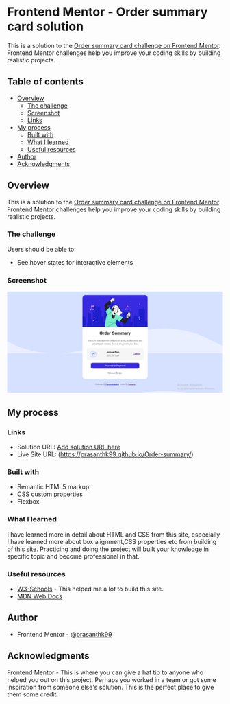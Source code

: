 # Frontend Mentor - Order summary card solution

This is a solution to the [Order summary card challenge on Frontend Mentor](https://www.frontendmentor.io/challenges/order-summary-component-QlPmajDUj). Frontend Mentor challenges help you improve your coding skills by building realistic projects. 

## Table of contents

- [Overview](#overview)
  - [The challenge](#the-challenge)
  - [Screenshot](#screenshot)
  - [Links](#links)
- [My process](#my-process)
  - [Built with](#built-with)
  - [What I learned](#what-i-learned)
  - [Useful resources](#useful-resources)
- [Author](#author)
- [Acknowledgments](#acknowledgments)

## Overview

This is a solution to the [Order summary card challenge on Frontend Mentor](https://www.frontendmentor.io/challenges/order-summary-component-QlPmajDUj). Frontend Mentor challenges help you improve your coding skills by building realistic projects. 

### The challenge

Users should be able to:

- See hover states for interactive elements

### Screenshot

![](./design/Screenshot.png)

## My process

### Links

- Solution URL: [Add solution URL here](https://your-solution-url.com)
- Live Site URL: (https://prasanthk99.github.io/Order-summary/)

### Built with

- Semantic HTML5 markup
- CSS custom properties
- Flexbox

### What I learned

I have learned more in detail about HTML and CSS from this site, especially I have learned more about box alignment,CSS properties etc from building of this site. Practicing and doing the project will built your knowledge in specific topic and become professional in that.

### Useful resources

- [W3-Schools](https://www.w3schools.com/css/) - This helped me a lot to build this site.
- [MDN Web Docs](https://developer.mozilla.org/en-US/docs/Web/CSS) 

## Author

- Frontend Mentor - [@prasanthk99](https://www.frontendmentor.io/profile/prasanthk99)

## Acknowledgments

Frontend Mentor - This is where you can give a hat tip to anyone who helped you out on this project. Perhaps you worked in a team or got some inspiration from someone else's solution. This is the perfect place to give them some credit.


